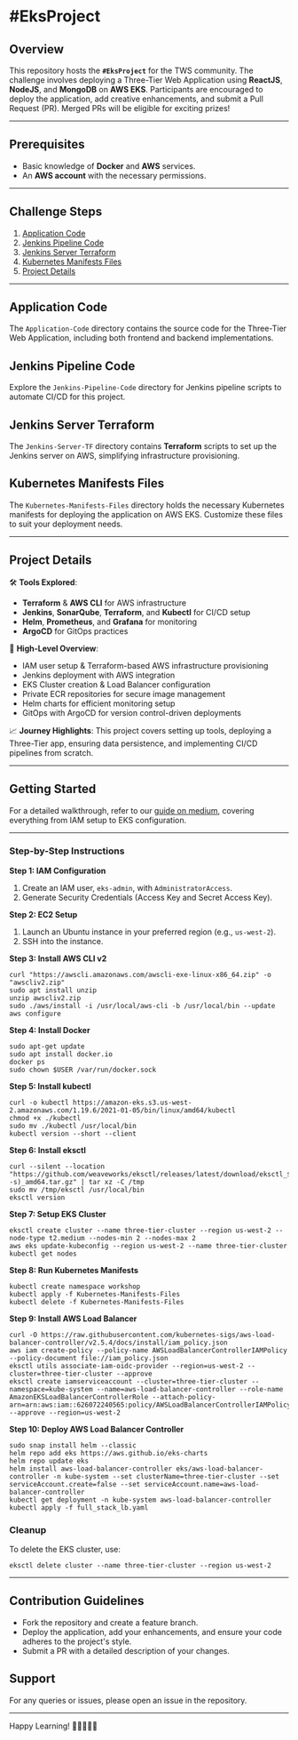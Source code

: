 # #EksProject

## Overview
This repository hosts the **`#EksProject`** for the TWS community. The challenge involves deploying a Three-Tier Web Application using **ReactJS**, **NodeJS**, and **MongoDB** on **AWS EKS**. Participants are encouraged to deploy the application, add creative enhancements, and submit a Pull Request (PR). Merged PRs will be eligible for exciting prizes!

---

## Prerequisites
- Basic knowledge of **Docker** and **AWS** services.
- An **AWS account** with the necessary permissions.

---

## Challenge Steps
1. [Application Code](#application-code)
2. [Jenkins Pipeline Code](#jenkins-pipeline-code)
3. [Jenkins Server Terraform](#jenkins-server-terraform)
4. [Kubernetes Manifests Files](#kubernetes-manifests-files)
5. [Project Details](#project-details)

---

## Application Code
The `Application-Code` directory contains the source code for the Three-Tier Web Application, including both frontend and backend implementations.

## Jenkins Pipeline Code
Explore the `Jenkins-Pipeline-Code` directory for Jenkins pipeline scripts to automate CI/CD for this project.

## Jenkins Server Terraform
The `Jenkins-Server-TF` directory contains **Terraform** scripts to set up the Jenkins server on AWS, simplifying infrastructure provisioning.

## Kubernetes Manifests Files
The `Kubernetes-Manifests-Files` directory holds the necessary Kubernetes manifests for deploying the application on AWS EKS. Customize these files to suit your deployment needs.

---

## Project Details

🛠️ **Tools Explored**:
- **Terraform** & **AWS CLI** for AWS infrastructure
- **Jenkins**, **SonarQube**, **Terraform**, and **Kubectl** for CI/CD setup
- **Helm**, **Prometheus**, and **Grafana** for monitoring
- **ArgoCD** for GitOps practices

🚢 **High-Level Overview**:
- IAM user setup & Terraform-based AWS infrastructure provisioning
- Jenkins deployment with AWS integration
- EKS Cluster creation & Load Balancer configuration
- Private ECR repositories for secure image management
- Helm charts for efficient monitoring setup
- GitOps with ArgoCD for version control-driven deployments

📈 **Journey Highlights**:
This project covers setting up tools, deploying a Three-Tier app, ensuring data persistence, and implementing CI/CD pipelines from scratch.

---

## Getting Started
For a detailed walkthrough, refer to our [guide on medium](https://amanpathakdevops.medium.com/advanced-end-to-end-devsecops-kubernetes-three-tier-project-using-aws-eks-argocd-prometheus-fbbfdb956d1a), covering everything from IAM setup to EKS configuration.

---

### Step-by-Step Instructions

**Step 1: IAM Configuration**
1. Create an IAM user, `eks-admin`, with `AdministratorAccess`.
2. Generate Security Credentials (Access Key and Secret Access Key).

**Step 2: EC2 Setup**
1. Launch an Ubuntu instance in your preferred region (e.g., `us-west-2`).
2. SSH into the instance.

**Step 3: Install AWS CLI v2**
```shell
curl "https://awscli.amazonaws.com/awscli-exe-linux-x86_64.zip" -o "awscliv2.zip"
sudo apt install unzip
unzip awscliv2.zip
sudo ./aws/install -i /usr/local/aws-cli -b /usr/local/bin --update
aws configure
```

**Step 4: Install Docker**
```shell
sudo apt-get update
sudo apt install docker.io
docker ps
sudo chown $USER /var/run/docker.sock
```

**Step 5: Install kubectl**
```shell
curl -o kubectl https://amazon-eks.s3.us-west-2.amazonaws.com/1.19.6/2021-01-05/bin/linux/amd64/kubectl
chmod +x ./kubectl
sudo mv ./kubectl /usr/local/bin
kubectl version --short --client
```

**Step 6: Install eksctl**
```shell
curl --silent --location "https://github.com/weaveworks/eksctl/releases/latest/download/eksctl_$(uname -s)_amd64.tar.gz" | tar xz -C /tmp
sudo mv /tmp/eksctl /usr/local/bin
eksctl version
```

**Step 7: Setup EKS Cluster**
```shell
eksctl create cluster --name three-tier-cluster --region us-west-2 --node-type t2.medium --nodes-min 2 --nodes-max 2
aws eks update-kubeconfig --region us-west-2 --name three-tier-cluster
kubectl get nodes
```

**Step 8: Run Kubernetes Manifests**
```shell
kubectl create namespace workshop
kubectl apply -f Kubernetes-Manifests-Files
kubectl delete -f Kubernetes-Manifests-Files
```

**Step 9: Install AWS Load Balancer**
```shell
curl -O https://raw.githubusercontent.com/kubernetes-sigs/aws-load-balancer-controller/v2.5.4/docs/install/iam_policy.json
aws iam create-policy --policy-name AWSLoadBalancerControllerIAMPolicy --policy-document file://iam_policy.json
eksctl utils associate-iam-oidc-provider --region=us-west-2 --cluster=three-tier-cluster --approve
eksctl create iamserviceaccount --cluster=three-tier-cluster --namespace=kube-system --name=aws-load-balancer-controller --role-name AmazonEKSLoadBalancerControllerRole --attach-policy-arn=arn:aws:iam::626072240565:policy/AWSLoadBalancerControllerIAMPolicy --approve --region=us-west-2
```

**Step 10: Deploy AWS Load Balancer Controller**
```shell
sudo snap install helm --classic
helm repo add eks https://aws.github.io/eks-charts
helm repo update eks
helm install aws-load-balancer-controller eks/aws-load-balancer-controller -n kube-system --set clusterName=three-tier-cluster --set serviceAccount.create=false --set serviceAccount.name=aws-load-balancer-controller
kubectl get deployment -n kube-system aws-load-balancer-controller
kubectl apply -f full_stack_lb.yaml
```

### Cleanup
To delete the EKS cluster, use:
```shell
eksctl delete cluster --name three-tier-cluster --region us-west-2
```

---

## Contribution Guidelines
- Fork the repository and create a feature branch.
- Deploy the application, add your enhancements, and ensure your code adheres to the project's style.
- Submit a PR with a detailed description of your changes.

## Support
For any queries or issues, please open an issue in the repository.

---

Happy Learning! 🚀👨‍💻👩‍💻
